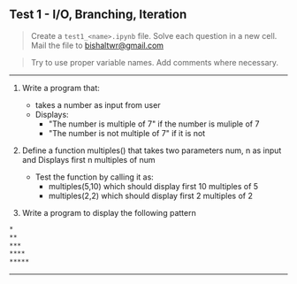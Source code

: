 ## Test 1 - I/O, Branching, Iteration

> Create a `test1_<name>.ipynb` file. Solve each question in a new cell. 
> Mail the file to bishaltwr@gmail.com

> Try to use proper variable names. Add comments where necessary.

<hr>

1) Write a program that:
    - takes a number as input from user
    - Displays:
        - "The number is multiple of 7" if the number is muliple of 7
        - "The number is not multiple of 7" if it is not

2) Define a function multiples() that takes two parameters num, n as input and Displays first n multiples of num
    - Test the function by calling it as:
        - multiples(5,10) which should display first 10 multiples of 5
        - multiples(2,2) which should display first 2 multiples of 2

3) Write a program to display the following pattern
```markdown
*
**
***
****
*****
```


<hr>

<!-- ## Syntax:

- if..elif..else
```py
if <condition>:
    # block of code
elif <condition>: # repeat this as many times as required
    # block of code
else:
    # block of code
```

- for_loop
```py
for i in range(n): # or range(start, stop, increment)
        # block of code

# The block of code is repreated n times
```

- function_definition
```py
def function_name(parameter1, parameter2,.... parameterN):
    # block of code
    # return <variable/value> if required
```
<hr> -->